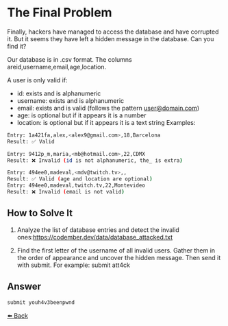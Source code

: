 # The Final Problem

Finally, hackers have managed to access the database and have corrupted it. But it seems they have left a hidden message in the database. Can you find it?

Our database is in .csv format. The columns areid,username,email,age,location.

A user is only valid if:

- id: exists and is alphanumeric
- username: exists and is alphanumeric
- email: exists and is valid (follows the pattern <user@domain.com>)
- age: is optional but if it appears it is a number
- location: is optional but if it appears it is a text string
Examples:

```bash
Entry: 1a421fa,alex,<alex9@gmail.com>,18,Barcelona
Result: ✅ Valid

Entry: 9412p_m,maria,<mb@hotmail.com>,22,CDMX
Result: ❌ Invalid (id is not alphanumeric, the_ is extra)

Entry: 494ee0,madeval,<mdv@twitch.tv>,,
Result: ✅ Valid (age and location are optional)
Entry: 494ee0,madeval,twitch.tv,22,Montevideo
Result: ❌ Invalid (email is not valid)
```

## How to Solve It

1. Analyze the list of database entries and detect the invalid ones:<https://codember.dev/data/database_attacked.txt>

2. Find the first letter of the username of all invalid users. Gather them in the order of appearance and uncover the hidden message. Then send it with submit. For example:
submit att4ck

## Answer

```bash
submit youh4v3beenpwnd 
```

[⬅️ Back](https://github.com/alecanl/codember)
